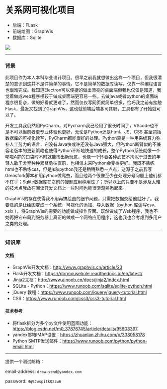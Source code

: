 # 关系网可视化项目

- 后端：FLask
- 前端绘图：GraphVis
- 数据库：Sqlite


![](https://cdn.jsdelivr.net/gh/xx025/cloudimg@main/img/20220208104850.png)

---

### 背景

此项目作为本人本科毕业设计项目。很早之前我就想做出这样一个项目，但我很清楚的意识到这并不是件简单的事情。它不是简单的数据库读写，仅靠一种编程语言也很难完成。我知道Electron可以便捷的做出漂亮的桌面端但我也仅仅是知道，我觉着做成web程序相较于做成桌面端更容易一些。去做java或者python的桌面端程序很复杂，做的好看就更难了，然而仅仅写网页就简单很多，恰巧我之前有接触Flask，最近又找到了GraphVis，这也就前端后端各司其职，工具都有了开始就可以了。

开发工具我仍然用PyCharm，对Pycharm我己经用了很长时间了，VScode也不是不可以但前者更专业体验也更好，无论是Python还是html、JS、CSS
甚至包括数据库的可视化读写，PyCharm都能很好的处理。Python算是一种用系统算力弥补人工劳力的语言，它没有Java快或许还没有Java强大，但Python断臂似的不兼容老版本的更新策略也使得Python不断地快速的成长，整个Python系统就像一个哆啦A梦的口袋时不时就能掏出新玩意，也像一个怀着各种武艺不拘泥于过去的年轻人敢于舍弃种种累赘勇往直前，也相信未来Python会变得更好。我既不熟练html也不熟练css，但是js和python我还是稍稍熟悉一点点，这源于之前我写Greasfork脚本和用python做爬虫，而且他两个很像至少在处理分号问题上他们都不在乎；Sqlite数据库在之前的搜题应用种用过了；所以以上的只要不是涉及太难的技术点我放在阅读开发文档上一些时间也能很渐渐熟悉起来。

GraphVis的存在使得我不用再搞绘图的细节问题，只需把数据交给他就好了。我要做的是让绘图变成一个系统，可视化的添加、导入数据（python 库读写csv、xslx
），将GraphVis的需要的功能做成操作界面。既然做成了Web程序，我也不妨再把它布局到服务器上真正的做成一个网络应用程序，这也我也会考虑到多用户之类的处理。

---

### 知识库

#### 文档

- GraphVis开发文档：http://www.graphvis.cn/article/23
- Flask开发文档：https://dormousehole.readthedocs.io/en/latest/
- Jinja2文档：http://www.ainoob.cn/docs/jinja2/index.html
- SQLite - Python：https://www.runoob.com/sqlite/sqlite-python.html
- jQuery 教程：https://www.runoob.com/jquery/jquery-tutorial.html
- CSS：https://www.runoob.com/css3/css3-tutorial.html

#### 技术参考

- 将flask拆分为多个py文件使用蓝图功能：https://blog.csdn.net/m0_37876745/article/details/95603397
- yandex邮箱IMAP设置：https://zhuanlan.zhihu.com/p/338058178
- Python SMTP发送邮件：https://www.runoob.com/python/python-email.html

---
提供一个测试邮箱：

email-address:  `draw-send@yandex.com `

 password:       `Hq9JwspitkQ2zw6`




